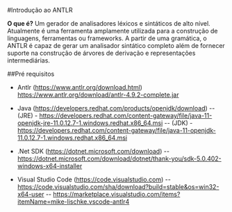#Introdução ao ANTLR

**O que é?**
Um gerador de analisadores léxicos e sintáticos de alto nível. Atualmente é uma ferramenta amplamente utilizada para a construção de linguagens, ferramentas ou frameworks. A partir de uma gramática, o ANTLR é capaz de gerar um analisador sintático completo além de fornecer suporte na construção de árvores de derivação e representações intermediárias.

##Pré requisitos

* Antlr (https://www.antlr.org/download.html)
https://www.antlr.org/download/antlr-4.9.2-complete.jar

* Java (https://developers.redhat.com/products/openjdk/download)
-- (JRE) - https://developers.redhat.com/content-gateway/file/java-11-openjdk-jre-11.0.12.7-1.windows.redhat.x86_64.msi
-- (JDK) - https://developers.redhat.com/content-gateway/file/java-11-openjdk-11.0.12.7-1.windows.redhat.x86_64.msi

* .Net SDK (https://dotnet.microsoft.com/download)
-- https://dotnet.microsoft.com/download/dotnet/thank-you/sdk-5.0.402-windows-x64-installer

* Visual Studio Code (https://code.visualstudio.com)
-- https://code.visualstudio.com/sha/download?build=stable&os=win32-x64-user
-- https://marketplace.visualstudio.com/items?itemName=mike-lischke.vscode-antlr4
